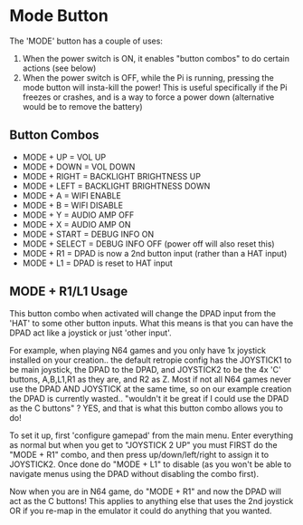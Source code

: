 # Mode Button
The 'MODE' button has a couple of uses:

1. When the power switch is ON, it enables "button combos" to do certain actions (see below)
2. When the power switch is OFF, while the Pi is running, pressing the mode button will insta-kill the power! This is useful specifically if the Pi freezes or crashes, and is a way to force a power down (alternative would be to remove the battery)

## Button Combos
* MODE + UP = VOL UP
* MODE + DOWN = VOL DOWN
* MODE + RIGHT = BACKLIGHT BRIGHTNESS UP
* MODE + LEFT = BACKLIGHT BRIGHTNESS DOWN
* MODE + A = WIFI ENABLE
* MODE + B = WIFI DISABLE
* MODE + Y = AUDIO AMP OFF
* MODE + X = AUDIO AMP ON
* MODE + START = DEBUG INFO ON
* MODE + SELECT = DEBUG INFO OFF (power off will also reset this)
* MODE + R1 = DPAD is now a 2nd button input (rather than a HAT input)
* MODE + L1 = DPAD is reset to HAT input

## MODE + R1/L1 Usage
This button combo when activated will change the DPAD input from the 'HAT' to some other button inputs. What this means is that you can have the DPAD act like a joystick or just 'other input'.

For example, when playing N64 games and you only have 1x joystick installed on your creation.. the default retropie config has the JOYSTICK1 to be main joystick, the DPAD to the DPAD, and JOYSTICK2 to be the 4x 'C' buttons, A,B,L1,R1 as they are, and R2 as Z. Most if not all N64 games never use the DPAD AND JOYSTICK at the same time, so on our example creation the DPAD is currently wasted.. "wouldn't it be great if I could use the DPAD as the C buttons" ? YES, and that is what this button combo allows you to do!

To set it up, first 'configure gamepad' from the main menu. Enter everything as normal but when you get to "JOYSTICK 2 UP" you must FIRST do the "MODE + R1" combo, and then press up/down/left/right to assign it to JOYSTICK2. Once done do "MODE + L1" to disable (as you won't be able to navigate menus using the DPAD without disabling the combo first).

Now when you are in N64 game, do "MODE + R1" and now the DPAD will act as the C buttons! This applies to anything else that uses the 2nd joystick OR if you re-map in the emulator it could do anything that you wanted.